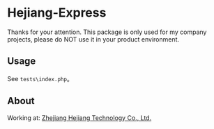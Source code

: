 # Hejiang-Express

Thanks for your attention. This package is only used for my company projects, please do NOT use it in your product environment.

## Usage

See `tests\index.php`。

## About

Working at: [Zhejiang Hejiang Technology Co., Ltd.](http://www.zjhejiang.com/)